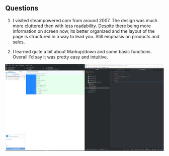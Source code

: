 ## Questions
1. I visited steampowered.com from around 2007. The design was much more cluttered then with less readability. Despite there being more information on screen now, its better organized and the layout of the page is structured in a way to lead you. Still emphasis on products and sales.

2. I learned quite a bit about Markup/down and some basic functions. Overall I'd say it was pretty easy and intuitive.

![screencap](./images/cap.jpg)
